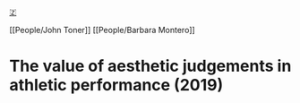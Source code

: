 [🇿](zotero://select/library/items/QEPK4HT2)

[[People/John Toner]] [[People/Barbara Montero]] 
# The value of aesthetic judgements in athletic performance (2019)

